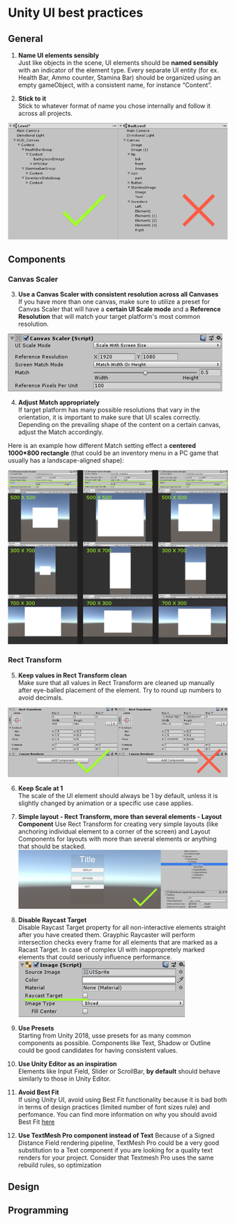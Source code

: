 
# Unity UI best practices
## General
1. __Name UI elements sensibly__ </br>
Just like objects in the scene, UI elements should be **named sensibly** with an indicator of the element type.
Every separate UI entity (for ex. Health Bar, Ammo counter, Stamina Bar) should be organized using an empty gameObject, with a consistent name, for instance “Content”.

2. __Stick to it__</br>
Stick to whatever format of name you chose internally and follow it across all projects.

![Alt](element_naming.png)
## Components
### Canvas Scaler
3. **Use a Canvas Scaler with consistent resolution across all Canvases** </br>
If you have more than one canvas, make sure to utilize a preset for Canvas Scaler that will have a **certain UI Scale mode** and a **Reference Resolution** that will match your target platform's most common resolution.  

![Alt](canvas_scaler.png)


4. **Adjust Match appropriately**</br>
If target platform has many possible resolutions that vary in the orientation, it is important to make sure that UI scales correctly. Depending on the prevailing shape of the content on a certain canvas, adjust the Match accordingly. 

Here is an example how different Match setting effect a **centered 1000*800 rectangle** (that could be an inventory menu in a PC game that usually has a landscape-aligned shape):

![Alt](match_example.png)

### Rect Transform
5. **Keep values in Rect Transform clean**</br>
Make sure that all values in Rect Transform are cleaned up manually after eye-balled placement of the element. Try to round up numbers to avoid decimals.

![Alt](rect_transform.png)

6. **Keep Scale at 1** </br>
The scale of the UI element should always be 1 by default, unless it is slightly changed by animation or a specific use case applies.

7. **Simple layout - Rect Transform, more than several elements - Layout Component**
Use Rect Transform for creating very simple layouts (like anchoring individual element to a corner of the screen) and Layout Components for layouts with more than several elements or anything that should be stacked.
![Alt](layout_component.png)

8. **Disable Raycast Target** </br>
Disable Raycast Target property for all non-interactive elements straight after you have created them. Grayphic Raycaster will perform intersection checks every frame for all elements that are marked as a Racast Target. In case of complex UI with inappropretely marked elements that  could seriously influence performance.
![Alt](raycast.png)

9. **Use Presets** </br>
Starting from Unity 2018, usse presets for as many common components as possible. Components like Text, Shadow or Outline could be good candidates for having consistent values. 

10. **Use Unity Editor as an inspiration** </br>
Elements like Input Field, Slider or ScrollBar, **by default** should behave similarly to those in Unity Editor.
 
 11. **Avoid Best Fit**</br>
 If using Unity UI, avoid using Best Fit functionality because it is bad both in terms of design practices (limited number of font sizes rule) and perfomance. You can find more information on why you should avoid Best Fit [here](https://unity3d.com/ru/learn/tutorials/topics/best-practices/optimizing-ui-controls)
11. **Use TextMesh Pro component instead of Text**
Because of a Signed Distance Field rendering pipeline, TextMesh Pro could be a very good substitution to a Text component if you are looking for a quality text renders for your project. Consider that Textmesh Pro uses the same rebuild rules, so optimization 
## Design
## Programming

<!--stackedit_data:
eyJoaXN0b3J5IjpbMTkyOTQzMjE2MywtODYwMzgzMjkyLC0xOT
AxMzY4NTIsMTAwOTg2ODgwMCwtNjM3MTgxMTE2LDIwNjU5ODMw
NDIsLTQ3MzU1OTMxNSwyNDUxNzY5NTYsMjAyODUxNzg5NSwyMD
UyODAzMzYsLTY2NDQwNzM0NywyMDI3NTEwMzE4LDgxMzQ3OTA1
NiwyMTIzNjAzMTIzLDEwNDU5NTc4NjksLTk4MTU2MzI1Miw4OT
cyMDg0NjcsLTE1MjIxMTY3MzgsLTE2MzIzMTAzNiwtMTAyMjkw
MjU0OF19
-->